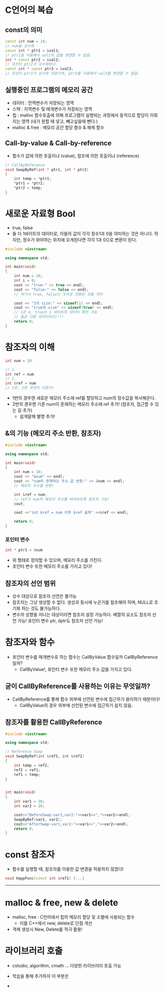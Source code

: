 # C언어의 복습
## const의 의미
```cpp
const int num = 10;
// num을 상수화
const int * ptr1 = &val1;
// ptr1을 이용해서 val1의 값을 변경할 수 없음.
int * const ptr2 = &val2;
// 포인터 ptr2가 상수화된다.
const int * const ptr3 = &val3;
// 포인터 ptr3가 상수화 되었으며, ptr3를 이용해서 val3를 변경할 수 없음.
```
## 실행중인 프로그램의 메모리 공간
- 데이터 : 전역변수가 저장되는 영역
- 스택 : 지역변수 및 매개변수가 저장되는 영역
- 힙 : malloc 함수호출에 의해 프로그램이 실행되는 과정에서 동적으로 할당이 이뤄지는 영역 (내가 원할 때 넣고, 빼고싶을때 뺀다.)
- malloc & free : 메모리 공간 할당 함수 & 해제 함수

## Call-by-value & Call-by-reference
- 함수가 값에 의한 호출이냐 (value), 참조에 의한 호출이냐 (reference)
```cpp
// CallByReference
void SwapByRef(int * ptr1, int * ptr2)
{
    int temp = *ptr1;
    *ptr1 = *ptr2;
    *ptr2 = temp;
}
```

# 새로운 자료형 Bool
- true, false
- 둘 다 1바이트의 데이터로, 이들의 값이 각각 정수1과 0을 의미하는 것은 아니다. 하지만, 정수가 와야하는 위치에 오게된다면 각각 1과 0으로 변환이 된다.
```cpp
#include <iostream>

using namespace std;

int main(void)
{
	int num = 10;
	int i = 0;
	cout << "true:" << true << endl;
	cout << "false:" << false << endl;
	// 여기서 true, false는 숫자로 전환된 것을 의미

	cout << "1의 size:" << sizeof(1) << endl;
	cout << "true의 size" << sizeof(true) << endl;
	// 1은 4, true는 1 바이트의 데이터 확인 가능
	// 둘은 다른 데이터이다!!!!
	return 0;
}
```
# 참조자의 이해
```cpp
int num = 10

// 1.
int ref = num
// 2.
int &ref = num
// 1번, 2번 무엇이 다른가!
```
- 1번의 경우엔 새로운 메모리 주소에 ref를 할당하고 num의 정수값을 복사해온다.
- 2번의 경우엔 기존 num이 존재하는 메모리 주소에 ref 추가! (참조자, 접근할 수 있는 길 추가)
    - 쉽게말해 별명 추가!
## &의 기능 (메모리 주소 반환, 참조자)
```cpp
#include <iostream>

using namespace std;

int main(void)
{
	int num = 10;
	cout << "&num" << endl;
	cout << "num이 존재하는 주소 값 반환:" << &num << endl;
	// 메모리 주소를 반환!

	int &ref = num;
	// ref가 num의 메모리 주소를 바라보도록 참조자 기능!
	cout;

	cout <<"int &ref = num 이후 &ref 출력" <<&ref << endl;

	return 0;
}
```
### 포인터 변수
```cpp
int * ptr1 = &num
```
- 위 형태로 정의할 수 있으며, 메모리 주소를 가진다.
- 포인터 변수 또한 메모리 주소를 가지고 있다!

## 참조자의 선언 범위
- 상수 대상으로 참조자 선언은 불가능
- 참조자는 그냥 생성할 수 없다. 생성과 동시에 누군가를 참조해야 하며, NULL로 초기화 하는 것도 불가능하다.
- 변수의 성향을 지니는 대상이라면 참조자 설정 가능하다. 배열의 요소도 참조자 선언 가능! 포인터 변수 ptr, dptr도 참조자 선언 가능!

# 참조자와 함수
- 포인터 변수를 매개변수로 하는 함수는 CallByValue 함수일까 CallByReference일까?
  - CallByValue!, 포인터 변수 또한 메모리 주소 값을 가지고 있다.
## 굳이 CallByReference를 사용하는 이유는 무엇일까?
- CallByReference를 통해 함수 외부에 선언된 변수에 접근하기 용이하기 때문이다!
  - CallByValue의 경우 외부에 선언된 변수에 접근하기 쉽지 않음.
## 참조자를 활용한 CallByReference
```cpp
#include <iostream>

using namespace std;

// Reference Swap
void SwapByRef(int &ref1, int &ref2)
{
    int temp = ref2;
    ref2 = ref1;
    ref1 = temp;
}


int main(void)
{
    int var1 = 10;
    int var2 = 20;

    cout<<"BeforeSwap-var1,var2:"<<var1<<","<<var2<<endl;
    SwapByRef(var1, var2);
    cout<<"AfterSwap-var1,var2:"<<var1<<","<<var2<<endl;
    return 0;
}

```

# const 참조자
- 함수를 실행할 때, 참조자를 이용한 값 변경을 허용하지 않겠다!
```cpp
void HappFunc(const int &ref1) {...}
```
---------------------
# malloc & free, new & delete
- malloc, free : C언어에서 힙의 메모리 할당 및 소멸에 사용되는 함수
	- 이를 C++에서 new, delete로 단점 개선
- 객체 생성시 New, Delete를 적극 활용!
# 라이브러리 호출
- cstudio, algorithm, cmath ... 다양한 라이브러리 호출 가능
- 학습을 통해 추가하자 이 부분은

- 



